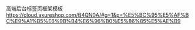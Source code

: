 高端后台标签页框架模板
https://cloud.axureshop.com/B4QN0A/#g=1&p=%E5%BC%95%E5%AF%BC%E9%A1%B5%E6%9B%B4%E6%96%B0%E5%86%85%E5%AE%B9
